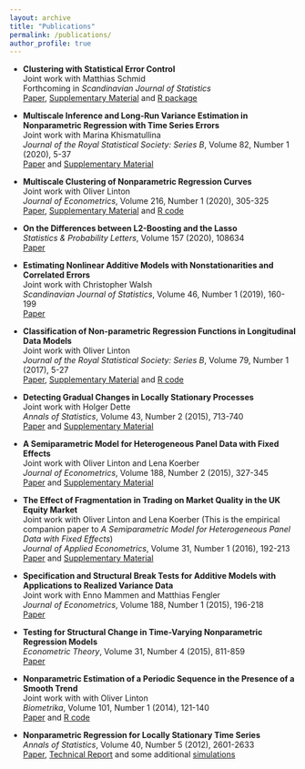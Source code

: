 ```yaml
---
layout: archive
title: "Publications"
permalink: /publications/
author_profile: true
---
```



*   **Clustering with Statistical Error Control** <br/>
    Joint work with Matthias Schmid <br/>
    Forthcoming in _Scandinavian Journal of Statistics_ <br/>
    <a href="../files/papers/clustering_statistical_error_control/paper.pdf">Paper</a>,
    <a href="../files/papers/clustering_statistical_error_control/supplement.pdf">Supplementary Material</a> and
    <a href="../files/papers/clustering_statistical_error_control/R_package.zip">R package</a>


*   **Multiscale Inference and Long-Run Variance Estimation in Nonparametric Regression with Time Series Errors** <br/>
    Joint work with Marina Khismatullina <br/>
    _Journal of the Royal Statistical Society: Series B_, Volume 82, Number 1 (2020), 5-37 <br/>
    <a href="../files/papers/multiscale_inference_nonparametric_time_trends/paper.pdf">Paper</a> and
    <a href="../files/papers/multiscale_inference_nonparametric_time_trends/supplement.pdf">Supplementary Material</a>


*   **Multiscale Clustering of Nonparametric Regression Curves** <br/>
    Joint work with Oliver Linton <br/>
    _Journal of Econometrics_, Volume 216, Number 1 (2020), 305-325 <br/>
    <a href="../files/papers/multiscale_clustering_nonparametric_curves/paper.pdf">Paper</a>,
    <a href="../files/papers/multiscale_clustering_nonparametric_curves/supplement.pdf">Supplementary Material</a> and
    <a href="../files/papers/multiscale_clustering_nonparametric_curves/codes.zip">R code</a>


*   **On the Differences between L2-Boosting and the Lasso** <br/>
    _Statistics & Probability Letters_, Volume 157 (2020), 108634 <br/>
    <a href="../files/papers/differences_between_l2boosting_and_lasso/paper.pdf">Paper</a> 


*   **Estimating Nonlinear Additive Models with Nonstationarities and Correlated Errors** <br/>
    Joint work with Christopher Walsh <br/>
    _Scandinavian Journal of Statistics_, Volume 46, Number 1 (2019), 160-199 <br/>
    <a href="../files/papers/estimating_nonlinear_additive_models_with_nonstationarities/paper.pdf">Paper</a>


*   **Classification of Non-parametric Regression Functions in Longitudinal Data Models** <br/>
    Joint work with Oliver Linton <br/>
    _Journal of the Royal Statistical Society: Series B_, Volume 79, Number 1 (2017), 5-27 <br/>
    <a href="../files/papers/classification_nonparametric_regression_functions/paper.pdf">Paper</a>,
    <a href="../files/papers/classification_nonparametric_regression_functions/supplement.pdf">Supplementary Material</a> and
    <a href="../files/papers/classification_nonparametric_regression_functions/codes.zip">R code</a>


*   **Detecting Gradual Changes in Locally Stationary Processes** <br/>
    Joint work with Holger Dette <br/>
    _Annals of Statistics_, Volume 43, Number 2 (2015), 713-740 <br/>
    <a href="../files/papers/detecting_gradual_changes_locally_stationary_processes/paper.pdf">Paper</a> and
    <a href="../files/papers/detecting_gradual_changes_locally_stationary_processes/supplement.pdf">Supplementary Material</a>


*   **A Semiparametric Model for Heterogeneous Panel Data with Fixed Effects** <br/>
    Joint work with Oliver Linton and Lena Koerber <br/>
    _Journal of Econometrics_, Volume 188, Number 2 (2015), 327-345 <br/>
    <a href="../files/papers/semiparametric_model_heterogeneous_panel_data/paper.pdf">Paper</a> and
    <a href="../files/papers/semiparametric_model_heterogeneous_panel_data/supplement.pdf">Supplementary Material</a>


*   **The Effect of Fragmentation in Trading on Market Quality in the UK Equity Market** <br/>
    Joint work with Oliver Linton and Lena Koerber (This is the empirical companion paper to _A Semiparametric Model for Heterogeneous Panel Data with Fixed Effects_) <br/>
    _Journal of Applied Econometrics_, Volume 31, Number 1 (2016), 192-213 <br/>
    <a href="../files/papers/semiparametric_model_heterogeneous_panel_data_empirical/paper.pdf">Paper</a> and
    <a href="../files/papers/semiparametric_model_heterogeneous_panel_data_empirical/supplement.pdf">Supplementary Material</a>


*   **Specification and Structural Break Tests for Additive Models with Applications to Realized Variance Data** <br/>
    Joint work with Enno Mammen and Matthias Fengler <br/>
    _Journal of Econometrics_, Volume 188, Number 1 (2015), 196-218 <br/>
    <a href="../files/papers/specification_structural_break_tests_additive_models/paper.pdf">Paper</a> 


*   **Testing for Structural Change in Time-Varying Nonparametric Regression Models** <br/>
    _Econometric Theory_, Volume 31, Number 4 (2015), 811-859 <br/>
    <a href="../files/papers/testing_structural_change_time_varying_nonparametric_regression/paper.pdf">Paper</a>


*   **Nonparametric Estimation of a Periodic Sequence in the Presence of a Smooth Trend** <br/>
    Joint work with with Oliver Linton <br/>
    _Biometrika_, Volume 101, Number 1 (2014), 121-140 <br/>
    <a href="../files/papers/nonparametric_estimation_periodic_sequence/paper.pdf">Paper</a> and 
    <a href="../files/papers/nonparametric_estimation_periodic_sequence/codes.zip">R code</a>


*   **Nonparametric Regression for Locally Stationary Time Series** <br/>
    _Annals of Statistics_, Volume 40, Number 5 (2012), 2601-2633 <br/>
    <a href="../files/papers/nonparametric_regression_locally_stationary_time_series/paper.pdf">Paper</a>, 
    <a href="../files/papers/nonparametric_regression_locally_stationary_time_series/report.pdf">Technical Report</a> and some additional 
    <a href="../files/papers/nonparametric_regression_locally_stationary_time_series/simulation.pdf">simulations</a>
